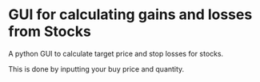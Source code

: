 # GUI for calculating gains and losses from Stocks
A python GUI to calculate target price and stop losses for stocks. 

This is done by inputting your buy price and quantity. 
